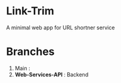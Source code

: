 # Link-Trim
A minimal web app for URL shortner service

# Branches
1. Main : 
2. **Web-Services-API** : Backend
